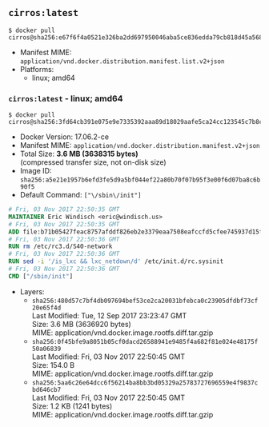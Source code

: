 ## `cirros:latest`

```console
$ docker pull cirros@sha256:e67f6f4a0521e326ba2dd697950046aba5ce836edda79cb818d45a56841c7ca2
```

-	Manifest MIME: `application/vnd.docker.distribution.manifest.list.v2+json`
-	Platforms:
	-	linux; amd64

### `cirros:latest` - linux; amd64

```console
$ docker pull cirros@sha256:3fd64cb391e075e9e7335392aaa89d18029aafe5ca24cc123545c7b8c9c1d59c
```

-	Docker Version: 17.06.2-ce
-	Manifest MIME: `application/vnd.docker.distribution.manifest.v2+json`
-	Total Size: **3.6 MB (3638315 bytes)**  
	(compressed transfer size, not on-disk size)
-	Image ID: `sha256:a5e21e1957b6efd3fe5d9a5bf044ef22a80b70f07b95f3e00f6d07ba8c6b90f5`
-	Default Command: `["\/sbin\/init"]`

```dockerfile
# Fri, 03 Nov 2017 22:50:35 GMT
MAINTAINER Eric Windisch <eric@windisch.us>
# Fri, 03 Nov 2017 22:50:35 GMT
ADD file:b71b05427feac8757afddf826eb2e3379eaa7508eafccfd5cfee745937d15fba in / 
# Fri, 03 Nov 2017 22:50:36 GMT
RUN rm /etc/rc3.d/S40-network
# Fri, 03 Nov 2017 22:50:36 GMT
RUN sed -i '/is_lxc && lxc_netdown/d' /etc/init.d/rc.sysinit
# Fri, 03 Nov 2017 22:50:36 GMT
CMD ["/sbin/init"]
```

-	Layers:
	-	`sha256:480d57c7bf4db097694bef53ce2ca20031bfebca0c23905dfdbf73cf20e65f4d`  
		Last Modified: Tue, 12 Sep 2017 23:23:47 GMT  
		Size: 3.6 MB (3636920 bytes)  
		MIME: application/vnd.docker.image.rootfs.diff.tar.gzip
	-	`sha256:0f45bfe9a8051b05cf0dacd26588941e9485f4a682f81e024e48175f50a06839`  
		Last Modified: Fri, 03 Nov 2017 22:50:45 GMT  
		Size: 154.0 B  
		MIME: application/vnd.docker.image.rootfs.diff.tar.gzip
	-	`sha256:5aa6c26e64dcc6f56214ba8bb3bd05329a25783727696559e4f9837cbd646cb7`  
		Last Modified: Fri, 03 Nov 2017 22:50:45 GMT  
		Size: 1.2 KB (1241 bytes)  
		MIME: application/vnd.docker.image.rootfs.diff.tar.gzip
